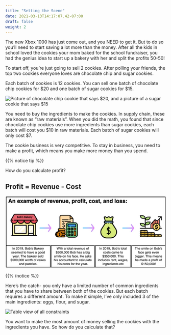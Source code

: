 ```yaml
---
title: "Setting the Scene"
date: 2021-03-13T14:17:07.42-07:00
draft: false
weight: 2
---
```


The new Xbox 1000 has just come out, and you NEED to get it. But to do so you’ll need to start saving a lot more than the money. After all the kids in school loved the cookies your mom baked for the school fundraiser, you had the genius idea to start up a bakery with her and split the profits 50-50!  

To start off, you’re just going to sell 2 cookies. After polling your friends, the top two cookies everyone loves are chocolate chip and sugar cookies.

Each batch of cookies is 12 cookies. You can sell one batch of chocolate chip cookies for $20 and one batch of sugar cookies for $15.


![Picture of chocolate chip cookie that says $20, and a picture of a sugar cookie that says $15](img/cookie%20offerings.jpg)


You need to buy the ingredients to make the cookies. In supply chain, these are known as “raw materials”. When you did the math, you found that since chocolate chip cookies use more ingredients than sugar cookies, each batch will cost you $10 in raw materials. Each batch of sugar cookies will only cost $7. 

The cookie business is very competitive. To stay in business, you need to make a profit, which means you make more money than you spend. 

{{% notice tip %}}

How do you calculate profit?
## Profit = Revenue - Cost

![Image with example of profit in terms of revenue and costs](img/profit.jpg)

{{% /notice %}}

Here’s the catch- you only have a limited number of common ingredients that you have to share between both of the cookies. But each batch requires a different amount. To make it simple, I’ve only included 3 of the main ingredients: eggs, flour, and sugar. 

![Table view of all constraints](img/constrained%20ingredients.jpg)

You want to make the most amount of money selling the cookies with the ingredients you have. So how do you calculate that?





